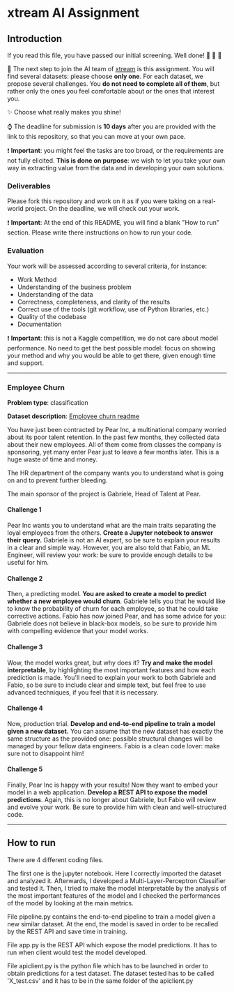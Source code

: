 # xtream AI Assignment

## Introduction

If you read this file, you have passed our initial screening. Well done! :clap: :clap: :clap:

:rocket: The next step to join the AI team of [xtream](https://xtreamers.io) is this assignment. 
You will find several datasets: please choose **only one**.
For each dataset, we propose several challenges. You **do not need to
complete all of them**, but rather only the ones you feel comfortable about or the ones that interest you. 

:sparkles: Choose what really makes you shine!

:watch: The deadline for submission is **10 days** after you are provided with the link to this repository, 
so that you can move at your own pace.

:heavy_exclamation_mark: **Important**: you might feel the tasks are too broad, or the requirements are not
fully elicited. **This is done on purpose**: we wish to let you take your own way in 
extracting value from the data and in developing your own solutions.

### Deliverables

Please fork this repository and work on it as if you were taking on a real-world project. 
On the deadline, we will check out your work.

:heavy_exclamation_mark: **Important**: At the end of this README, you will find a blank "How to run" section. 
Please write there instructions on how to run your code.

### Evaluation

Your work will be assessed according to several criteria, for instance:

* Work Method
* Understanding of the business problem
* Understanding of the data
* Correctness, completeness, and clarity of the results
* Correct use of the tools (git workflow, use of Python libraries, etc.)
* Quality of the codebase
* Documentation

:heavy_exclamation_mark: **Important**: this is not a Kaggle competition, we do not care about model performance.
No need to get the best possible model: focus on showing your method and why you would be able to get there,
given enough time and support.

---

### Employee Churn

**Problem type**: classification

**Dataset description**: [Employee churn readme](./datasets/employee-churn/README.md)

You have just been contracted by Pear Inc, a multinational company worried about its poor talent retention.
In the past few months, they collected data about their new employees. All of them come from classes 
the company is sponsoring, yet many enter Pear just to leave a few months later.
This is a huge waste of time and money.

The HR department of the company wants you to understand what is going on and to prevent further bleeding.

The main sponsor of the project is Gabriele, Head of Talent at Pear.

#### Challenge 1

Pear Inc wants you to understand what are the main traits separating the loyal employees from the others.
**Create a Jupyter notebook to answer their query.**
Gabriele is not an AI expert, so be sure to explain your results in a clear and simple way.
However, you are also told that Fabio, an ML Engineer, will review your work: be sure to provide enough details to be useful for him.

#### Challenge 2

Then, a predicting model.
**You are asked to create a model to predict whether a new employee would churn**.
Gabriele tells you that he would like to know the probability of churn for each employee, so that he could take 
corrective actions.
Fabio has now joined Pear, and has some advice for you: Gabriele does not believe in black-box models, so
be sure to provide him with compelling evidence that your model works.

#### Challenge 3

Wow, the model works great, but why does it? 
**Try and make the model interpretable**, by highlighting the most important features and how each prediction is made.
You'll need to explain your work to both Gabriele and Fabio, so be sure to include clear and simple text, 
but feel free to use advanced techniques, if you feel that it is necessary.

#### Challenge 4

Now, production trial. 
**Develop and end-to-end pipeline to train a model given a new dataset.**
You can assume that the new dataset has exactly the same structure as the provided one: 
possible structural changes will be managed by your fellow data engineers.
Fabio is a clean code lover: make sure not to disappoint him!

#### Challenge 5

Finally, Pear Inc is happy with your results!
Now they want to embed your model in a web application. 
**Develop a REST API to expose the model predictions**.
Again, this is no longer about Gabriele, but Fabio will review and evolve your work.
Be sure to provide him with clean and well-structured code.

---

## How to run
There are 4 different coding files.

The first one is the jupyter notebook. Here I correctly imported the dataset and analyzed it. Afterwards, I developed a Multi-Layer-Perceptron Classifier and tested it. Then, I tried to make the model interpretable by the analysis of the most important features of the model and I checked the performances of the model by looking at the main metrics.

File pipeline.py contains the end-to-end pipeline to train a model given a new similar dataset. At the end, the model is saved in order to be recalled by the REST API and save time in training.

File app.py is the REST API which expose the model predictions. It has to run when client would test the model developed.

File apiclient.py is the python file which has to be launched in order to obtain predictions for a test dataset. The dataset tested has to be called 'X_test.csv' and it has to be in the same folder of the apiclient.py
